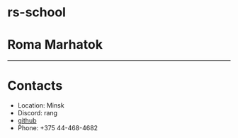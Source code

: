 # rs-school
# Roma Marhatok
---
# Contacts
- Location: Minsk
- Discord: rang
- [github](https://github.com/roma-marhatok-45tp)
- Phone: +375 44-468-4682